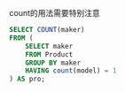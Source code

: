 count的用法需要特别注意
```sql
SELECT COUNT(maker)
FROM (
    SELECT maker
    FROM Product
    GROUP BY maker
    HAVING count(model) = 1
) AS pro;
```